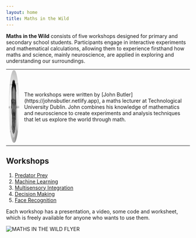 ```yaml
---
layout: home
title: Maths in the Wild
---
```



**Maths in the Wild** consists of five workshops designed for primary and secondary school students. Participants engage in interactive experiments and mathematical calculations, allowing them to experience firsthand how maths and science, mainly neuroscience, are applied in exploring and understanding our surroundings.

<table>
<tr>
<td><img src="John.png" alt="description" style="width:200px; height:200px; border-radius:50%;"></td>
<td>The workshops were written by [John Butler](https://johnsbutler.netlify.app), a maths lecturer at Technological
University Dublin. John combines his knowledge
of mathematics and neuroscience to create
experiments and analysis techniques that
let us explore the world through math.</td>
</tr>
</table>




## Workshops
1. [Predator Prey](01_Predator_Prey/index.md)
2. [Machine Learning](02_NeuroAI/index.md)
3. [Multisensory Integration](03_Multisensory/index.md)
4. [Decision Making](04_DecisionMaking/index.md)
5. [Face Recognition](05_EigenFace/index.md)

Each workshop has a presentation, a video, some code and worksheet, which is freely available for anyone who wants to use them.

![MATHS IN THE WILD FLYER](https://github.com/user-attachments/assets/dbf14801-501d-457f-8ff9-7df77a99db15)
